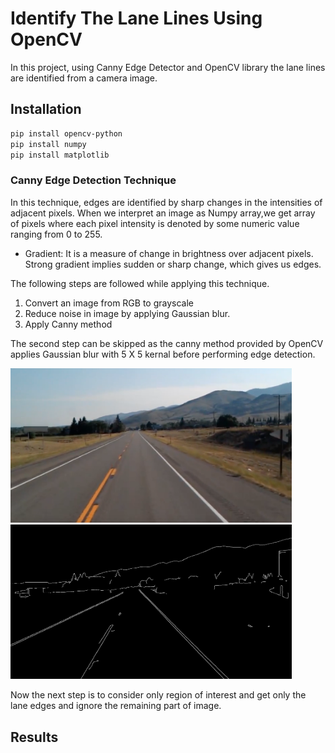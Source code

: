 # Identify The Lane Lines Using OpenCV  
In this project, using Canny Edge Detector and OpenCV library the lane lines are identified from a camera image.

## Installation
```bash
pip install opencv-python
pip install numpy
pip install matplotlib
```
### Canny Edge Detection Technique
In this technique, edges are identified by sharp changes in the intensities of adjacent pixels.
When we interpret an image as Numpy array,we get array of pixels where each pixel intensity is denoted by some numeric value ranging from 0 to 255.

* Gradient:
It is a measure of change in brightness over adjacent pixels. Strong gradient implies sudden or sharp change, which gives us edges.

The following steps are followed while applying this technique.

1. Convert an image from RGB to grayscale
2. Reduce noise in image by applying Gaussian blur.
3. Apply Canny method

The second step can be skipped as the canny method provided by OpenCV applies Gaussian blur with 5 X 5 kernal before performing edge detection.

<img src="https://github.com/medhavikulkarni611/LaneLines_CV/blob/master/test_image.jpg" width="450">   <img src="https://github.com/medhavikulkarni611/LaneLines_CV/blob/master/Canny_Edges.png" width="450">

Now the next step is to consider only region of interest and get only the lane edges and ignore the remaining part of image.

## Results
